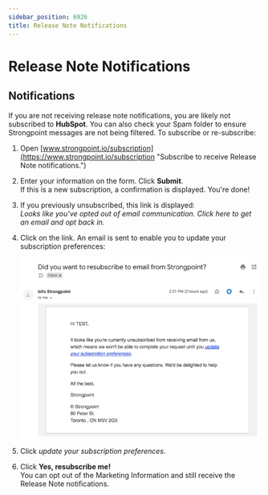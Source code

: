 ```yaml
---
sidebar_position: 6926
title: Release Note Notifications
---
```


# Release Note Notifications

## Notifications

If you are not receiving release note notifications, you are likely not subscribed to **HubSpot**. You can also check your Spam folder to ensure Strongpoint messages are not being filtered. To subscribe or re-subscribe:

1. Open [www.strongpoint.io/subscription](https://www.strongpoint.io/subscription "Subscribe to receive Release Note notifications.")
2. Enter your information on the form. Click **Submit**.  
   If this is a new subscription, a confirmation is displayed. You're done!
3. If you previously unsubscribed, this link is displayed:  
   *Looks like you've opted out of email communication. Click here to get an email and opt back in.*
4. Click on the link. An email is sent to enable you to update your subscription preferences:

   ![](../../../../static/images/StrongpointNetSuiteFlashlight/Content/Resources/Images/stylesheet/reSubscribe.png "Resubscribe to receive Release Note notifications.")
5. Click *update your subscription preferences*.
6. Click **Yes, resubscribe me!**  
   You can opt out of the Marketing Information and still receive the Release Note notifications.